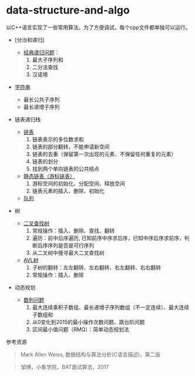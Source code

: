 # data-structure-and-algo


以C++语言实现了一些常用算法。为了方便调试，每个cpp文件都单独可以运行。

- [分治和递归]
    - [经典递归问题](https://github.com/iLampard/data-structure-and-algo/blob/master/分治和递归/recursion.cpp)：
       1. 最大子序列和
       2. 二分法查找 
       3. 汉诺塔

- [字符串](https://github.com/iLampard/data-structure-and-algo/blob/master/字符串/string_1.cpp)
    - 最长公共子序列
    - 最长递增子序列

- 链表递归栈
    - [链表](https://github.com/iLampard/data-structure-and-algo/blob/master/链表递归栈/LinkedList/LinkedList.cpp)
        1. 链表表示的多位数求和
        2. 链表的部分翻转，不能申请新空间
        3. 链表的去重（保留第一次出现的元素、不保留任何重复的元素）
        4. 链表的划分
        5. 找到两个单向链表的公共结点
    - [静态链表（游标链表）](https://github.com/iLampard/data-structure-and-algo/blob/master/链表递归栈/LinkedList/StaticLinkedList.cpp)
        1. 游标空间的初始化、分配空间、释放空间
        2. 链表元素的插入、删除、初始化
    - [队列](https://github.com/iLampard/data-structure-and-algo/blob/master/链表递归栈/Queue/main.cpp)

- 树
    - [二叉查找树](https://github.com/iLampard/data-structure-and-algo/blob/master/树/BinarySearchTree.cpp)
        1. 常规操作：插入、删除、查找、翻转
        2. 遍历：前中后序遍历, 已知前序中序求后序，已知中序后序求前序，判断后序序列是否是可行序列
        3. 从二叉树中搜寻最大二叉查找树
    - [AVL树](https://github.com/iLampard/data-structure-and-algo/blob/master/%E6%A0%91/AVLTree.cpp)
        1. 子树的翻转：左左翻转、左右翻转、右左翻转、右右翻转
        2. 常规操作：插入、删除

- 动态规划
    - [数列问题](https://github.com/iLampard/data-structure-and-algo/blob/master/动态规划/ArrayProblem.cpp)
        1. 最大连续乘积子数组、最长递增子序列数组（不一定连续）、最大连续子数组和
        2. 从0变化到2015的最小操作次数问题、跳台阶问题
        3. 区间最小值问题（RMQ）：简单动态规划法


    
参考资源
> Mark Allen Weiss, 数据结构与算法分析(C语言描述)，第二版

> 邹博，小象学院，BAT面试算法，2017